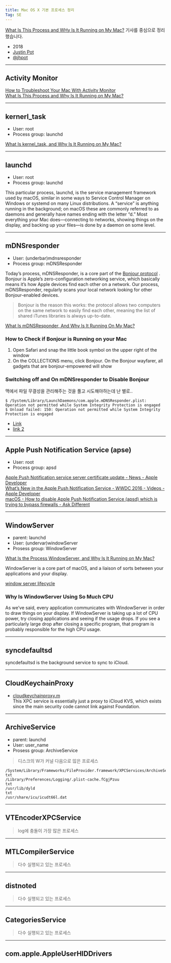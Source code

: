 ```yaml
---
title: Mac OS X 기본 프로세스 정리
Tag: SE
---
```


[What Is This Process and WHy Is It Running on My Mac?](https://www.howtogeek.com/312671/what-is-this-process-and-why-is-it-running-on-my-mac/) 기사를 중심으로 정리했습니다.

* 2018 
* [Justin Pot](https://www.howtogeek.com/author/justinpot/)
* [@jhpot](https://twitter.com/jhpot)

---
## Activity Monitor

[How to Troubleshoot Your Mac With Activity Monitor](https://www.howtogeek.com/227240/how-to-monitor-your-macs-health-with-activity-monitor/)  
[What Is This Process and Why Is It Running on My Mac?](https://www.howtogeek.com/312671/what-is-this-process-and-why-is-it-running-on-my-mac/)  

---
## kernerl_task
* User: root
* Process group: launchd

[What Is kernel_task, and Why Is It Running on My Mac?](https://www.howtogeek.com/310293/what-is-kernel_task-and-why-is-it-running-on-my-mac/)  

---
## launchd
* User: root
* Process group: launchd

This particular process, launchd, is the service management framework used by macOS, similar in some ways to Service Control Manager on Windows or systemd on many Linux distributions. A “service” is anything running in the background; on macOS these are commonly referred to as daemons and generally have names ending with the letter “d.” Most everything your Mac does—connecting to networks, showing things on the display, and backing up your files—is done by a daemon on some level.

---
## mDNSresponder
* User: (underbar)mdnsresponder 
* Process group: mDNSResponder

Today’s process, mDNSResponder, is a core part of the  [Bonjour protocol](https://developer.apple.com/bonjour/) . Bonjour is Apple’s zero-configuration networking service, which basically means it’s how Apple devices find each other on a network. Our process, mDNSResponder, regularly scans your local network looking for other Bonjour-enabled devices.

> Bonjour is the reason this works: the protocol allows two computers on the same network to easily find each other, meaning the list of shared iTunes libraries is always up-to-date.  

[What Is mDNSResponder, And Why Is It Running On My Mac?](https://www.howtogeek.com/338914/what-is-mdnsresponder-and-why-is-it-running-on-my-mac/)

### How to Check if Bonjour is Running on your Mac  

1. Open Safari and snap the little book symbol on the upper right of the window  
2. On the COLLECTIONS menu, click Bonjour. On the Bonjour wayfarer, all gadgets that are bonjour-empowered will show  

### Switching off and On mDNSresponder to Disable Bonjour  

맥에서 파일 무결성을 관리해주는 것을 풀고 시도해야하는데 난 별로..
```
$ /System/Library/LaunchDaemons/com.apple.mDNSResponder.plist: Operation not permitted while System Integrity Protection is engaged
$ Unload failed: 150: Operation not permitted while System Integrity Protection is engaged
```


* [Link](https://www.imymac.com/mac-tips/mdnsresponder-mac.html)  
* [link 2](https://apple.stackexchange.com/questions/344163/how-to-or-is-that-possible-to-stop-mdnsresponder-without-disable-system-integrit)

---
## Apple Push Notification Service (apse)

* User: root
* Process group: apsd

[Apple Push Notification service server certificate update - News - Apple Developer](https://developer.apple.com/news/?id=7gx0a2lp)  
[What’s New in the Apple Push Notification Service - WWDC 2016 - Videos - Apple Developer](https://developer.apple.com/videos/play/wwdc2016/724/)  
[macOS - How to disable Apple Push Notification Service (apsd) which is trying to bypass firewalls - Ask Different](https://apple.stackexchange.com/questions/92214/how-to-disable-apple-push-notification-service-apsd-which-is-trying-to-bypass)  

---
## WindowServer  

* parent: launchd  
* User: (undervar)windowServer  
* Prosess group: WindowServer  

[What Is the Process WindowServer, and Why Is It Running on My Mac?](https://www.howtogeek.com/312755/what-is-the-process-windowserver-and-why-is-it-running-on-my-mac/)  

WindowServer is a core part of macOS, and a liaison of sorts between your applications and your display.  

[window server lifecycle](https://developer.apple.com/library/archive/technotes/tn2083/_index.html#//apple_ref/doc/uid/DTS10003794-CH1-SUBSECTION14)  

### Why Is WindowServer Using So Much CPU  
As we’ve said, every application communicates with WindowServer in order to draw things on your display. If WindowServer is taking up a lot of CPU power, try closing applications and seeing if the usage drops. If you see a particularly large drop after closing a specific program, that program is probably responsible for the high CPU usage.  

---
## syncdefaultsd
 
syncdefaultsd is the background service to sync to iCloud.

---
## CloudKeychainProxy

* [cloudkeychainproxy.m](https://opensource.apple.com/source/Security/Security-57740.1.18/KVSKeychainSyncingProxy/cloudkeychainproxy.m.auto.html)  
 This XPC service is essentially just a proxy to iCloud KVS, which exists since the main security code cannot link against Foundation.  

---
## ArchiveService  

* parent: launchd
* User: user_name
* Prosess group: ArchiveService

> 디스크의 W가 커널 다음으로 많은 프로세스  

```
/System/Library/Frameworks/FileProvider.framework/XPCServices/ArchiveService.xpc/Contents/MacOS/ArchiveService
txt
/Library/Preferences/Logging/.plist-cache.fCgjPzuu
txt
/usr/lib/dyld
txt
/usr/share/icu/icudt66l.dat
```

---
## VTEncoderXPCService

> log에 충돌이 가장 많은 프로세스  

---
## MTLCompilerService  

> 다수 실행되고 있는 프로세스  

--- 
## distnoted  

> 다수 실행되고 있는 프로세스  

---
## CategoriesService  

> 다수 실행되고 있는 프로세스  


---
## com.apple.AppleUserHIDDrivers  


